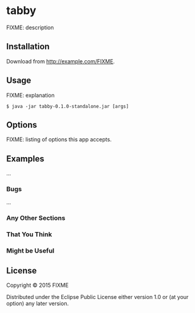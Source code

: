 # tabby

FIXME: description

## Installation

Download from http://example.com/FIXME.

## Usage

FIXME: explanation

    $ java -jar tabby-0.1.0-standalone.jar [args]

## Options

FIXME: listing of options this app accepts.

## Examples

...

### Bugs

...

### Any Other Sections
### That You Think
### Might be Useful

## License

Copyright © 2015 FIXME

Distributed under the Eclipse Public License either version 1.0 or (at
your option) any later version.
